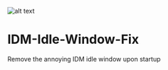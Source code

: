 ![alt text][header]

# IDM-Idle-Window-Fix
Remove the annoying IDM idle window upon startup

[header]: https://i.imgur.com/a/Rzt3xHf "Repo header"
